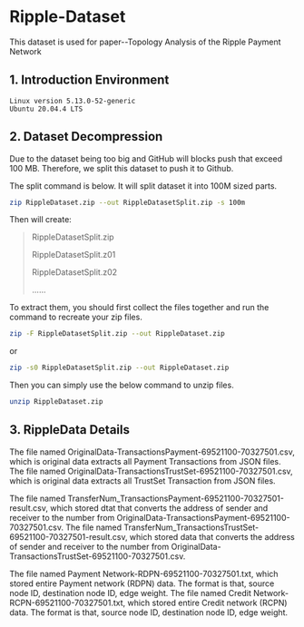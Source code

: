 # Ripple-Dataset
This dataset is used for paper--Topology Analysis of the Ripple Payment Network

## 1. Introduction Environment
```
Linux version 5.13.0-52-generic
Ubuntu 20.04.4 LTS
```
## 2. Dataset Decompression

Due to the dataset being too big and GitHub will blocks push that exceed 100 MB. Therefore, we split this dataset to push it to Github.

The split command is below. It will split dataset it into 100M sized parts.
```bash
zip RippleDataset.zip --out RippleDatasetSplit.zip -s 100m
```
Then will create:
>
>RippleDatasetSplit.zip
> 
>RippleDatasetSplit.z01
> 
>RippleDatasetSplit.z02
>
>......


To extract them, you should first collect the files together and run the command to recreate your zip files. 
```bash
zip -F RippleDatasetSplit.zip --out RippleDataset.zip 
```
or
```bash
zip -s0 RippleDatasetSplit.zip --out RippleDataset.zip
```
Then you can simply use the below command to unzip files. 
```bash
unzip RippleDataset.zip
```

## 3. RippleData Details


The file named OriginalData-TransactionsPayment-69521100-70327501.csv, which is original data extracts all Payment Transactions from JSON files.
The file named OriginalData-TransactionsTrustSet-69521100-70327501.csv, which is original data extracts all TrustSet Transaction from JSON files.

The file named TransferNum_TransactionsPayment-69521100-70327501-result.csv, which stored dtat that converts the address of sender and receiver to the number from OriginalData-TransactionsPayment-69521100-70327501.csv.
The file named TransferNum_TransactionsTrustSet-69521100-70327501-result.csv, which stored data that converts the address of sender and receiver to the number from OriginalData-TransactionsTrustSet-69521100-70327501.csv.

The file named Payment Network-RDPN-69521100-70327501.txt, which stored entire Payment network (RDPN) data. The format is that, source node ID, destination node ID, edge weight.
The file named Credit Network-RCPN-69521100-70327501.txt, which stored entire Credit network (RCPN) data. The format is that, source node ID, destination node ID, edge weight.

